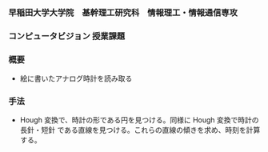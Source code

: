 ### 早稲田大学大学院　基幹理工研究科　情報理工・情報通信専攻
### コンピュータビジョン 授業課題

### 概要
+ 絵に書いたアナログ時計を読み取る

### 手法
+ Hough 変換で、時計の形である円を見つける。同様に Hough 変換で時計の長針・短針
である直線を見つける。これらの直線の傾きを求め、時刻を計算する。
